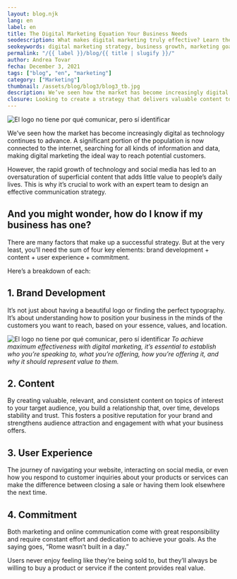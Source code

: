 ```yaml
---
layout: blog.njk
lang: en
label: en
title: The Digital Marketing Equation Your Business Needs
seodescription: What makes digital marketing truly effective? Learn the essential equation that aligns goals, channels, and actions to take your brand to the next level.
seokeywords: digital marketing strategy, business growth, marketing goals, online visibility, digital advertising, marketing agency, brand development, marker, mexico
permalink: "/{{ label }}/blog/{{ title | slugify }}/"
author: Andrea Tovar
fecha: December 3, 2021
tags: ["blog", "en", "marketing"]
category: ["Marketing"]
thumbnail: /assets/blog/blog3/blog3_tb.jpg
description: We’ve seen how the market has become increasingly digital as technology continues to advance. A significant portion of the population is now connected to the internet, searching for all kinds of information and data...
closure: Looking to create a strategy that delivers valuable content to position your business? Contact us, we’re here to help.
---
```


![El logo no tiene por qué comunicar, pero sí identificar](/assets/blog/blog3/blog3a.jpg)

We’ve seen how the market has become increasingly digital as technology continues to advance. A significant portion of the population is now connected to the internet, searching for all kinds of information and data, making digital marketing the ideal way to reach potential customers.

However, the rapid growth of technology and social media has led to an oversaturation of superficial content that adds little value to people’s daily lives. This is why it’s crucial to work with an expert team to design an effective communication strategy.

## And you might wonder, how do I know if my business has one?

There are many factors that make up a successful strategy. But at the very least, you’ll need the sum of four key elements: brand development + content + user experience + commitment.

Here’s a breakdown of each:

## 1. Brand Development

It’s not just about having a beautiful logo or finding the perfect typography. It’s about understanding how to position your business in the minds of the customers you want to reach, based on your essence, values, and location.

![El logo no tiene por qué comunicar, pero sí identificar](/assets/blog/blog3/blog3b.jpg)
*To achieve maximum effectiveness with digital marketing, it’s essential to establish who you’re speaking to, what you’re offering, how you’re offering it, and why it should represent value to them.*

## 2. Content

By creating valuable, relevant, and consistent content on topics of interest to your target audience, you build a relationship that, over time, develops stability and trust. This fosters a positive reputation for your brand and strengthens audience attraction and engagement with what your business offers.

## 3. User Experience

The journey of navigating your website, interacting on social media, or even how you respond to customer inquiries about your products or services can make the difference between closing a sale or having them look elsewhere the next time.

## 4. Commitment

Both marketing and online communication come with great responsibility and require constant effort and dedication to achieve your goals. As the saying goes, “Rome wasn’t built in a day.”

Users never enjoy feeling like they’re being sold to, but they’ll always be willing to buy a product or service if the content provides real value.